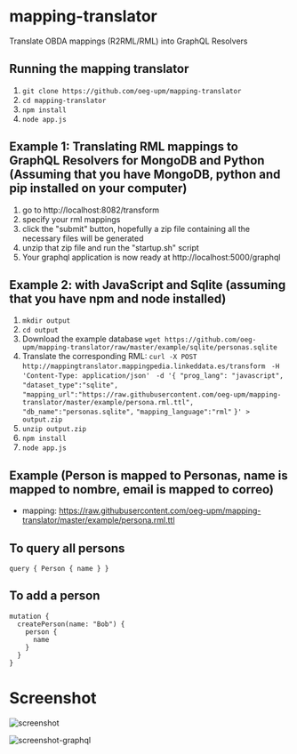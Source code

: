 # mapping-translator
Translate OBDA mappings (R2RML/RML) into GraphQL Resolvers

## Running the mapping translator
1. ```git clone https://github.com/oeg-upm/mapping-translator```
2. ```cd mapping-translator```
3. ```npm install```
4. ```node app.js```

## Example 1: Translating RML mappings to GraphQL Resolvers for MongoDB and Python (Assuming that you have MongoDB, python and pip installed on your computer)
1. go to http://localhost:8082/transform
2. specify your rml mappings
3. click the "submit" button, hopefully a zip file containing all the necessary files will be generated
4. unzip that zip file and run the "startup.sh" script
5. Your graphql application is now ready at http://localhost:5000/graphql

## Example 2: with JavaScript and Sqlite (assuming that you have npm and node installed)
1. ```mkdir output```
2. ```cd output```
3. Download the example database ```wget https://github.com/oeg-upm/mapping-translator/raw/master/example/sqlite/personas.sqlite```
4. Translate the corresponding RML: ```curl -X POST ```
```  http://mappingtranslator.mappingpedia.linkeddata.es/transform ```
```  -H 'Content-Type: application/json' ```
```  -d '{ "prog_lang": "javascript", ```
```"dataset_type":"sqlite", ```
```"mapping_url":"https://raw.githubusercontent.com/oeg-upm/mapping-translator/master/example/persona.rml.ttl",```
```"db_name":"personas.sqlite",```
```"mapping_language":"rml"```
```}' > output.zip```
5. ```unzip output.zip```
6. ```npm install```
7. ```node app.js```

## Example (Person is mapped to Personas, name is mapped to nombre, email is mapped to correo)
- mapping: https://raw.githubusercontent.com/oeg-upm/mapping-translator/master/example/persona.rml.ttl

## To query all persons 
```
query { Person { name } }
```
## To add a person
```
mutation {
  createPerson(name: "Bob") {
    person {
      name
    }
  }
}
```

# Screenshot
![screenshot](https://github.com/oeg-upm/mapping-translator/raw/master/example/screenshot.png)

![screenshot-graphql](https://github.com/oeg-upm/mapping-translator/raw/master/example/screenshot-graphql.png)
